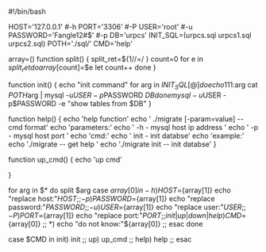 #!/bin/bash

HOST='127.0.0.1'  #-h
PORT='3306'       #-P
USER='root'       #-u
PASSWORD='Fangle12#$' #-p
DB='urpcs'
INIT_SQL=(urpcs.sql urpcs1.sql urpcs2.sql)
POTH='./sql/'
CMD='help'

array=()
function split()
{
  split_ret=${1//=/ }
  count=0
  for e in $split_ret
  do
    array[$count]=$e
    let count++
  done
}


function init()
{
    echo "init command"
    for arg in  ${INIT_SQL[@]}
    do
       echo 111:$arg 
       cat $POTH$arg | mysql -u$USER -p$PASSWORD $DB
    done
        mysql -u$USER -p$PASSWORD -e "show tables from $DB"
}


function help()
{
  echo 'help function'
  echo ' ./migrate  [-param=value] <cmd>    -- cmd format'
  echo 'parameters:'
  echo ' -h                                 - mysql host ip address '
  echo ' -p                                 - mysql host port '
  echo 'cmd:'
  echo ' init                               - init databse'
  echo 'example:'
  echo './migrate                           -- get help '
  echo './migrate init                      -- init databse'
}


function up_cmd()
{
  echo 'up cmd'

}


for arg in $*
do
  split $arg
  case ${array[0]} in
        -h)
          HOST=${array[1]}
          echo "replace host:"$HOST
        ;;
        -p)
          PASSWORD=${array[1]}
          echo "replace password:"$PASSWORD
        ;;
        -u)
          USER=${array[1]}
          echo "replace user:"$USER
        ;;
        -P)
          PORT=${array[1]}
          echo "replace port:"$PORT
        ;;
        init|up|down|help)
          CMD=${array[0]}
        ;;
        *)
          echo "do not know:"${array[0]}
        ;;
  esac
  done



  case $CMD in
     init)
         init
       ;;
       up)
         up_cmd
       ;;
     help)
         help
       ;;
  esac
